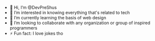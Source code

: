 - 👋 Hi, I’m @DevPreShus
- 👀 I’m interested in knowing everything that's related to tech
- 🌱 I’m currently learning the basis of web design
- 💞️ I’m looking to collaborate with any organization or group of inspired programmers
- ⚡ Fun fact: I love jokes tho

<!---
DevPreShus/DevPreShus is a ✨ special ✨ repository because its `README.md` (this file) appears on your GitHub profile.
You can click the Preview link to take a look at your changes.
--->
